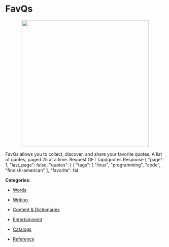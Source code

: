 # FavQs
<p align="center">
    <img width="400" src="https://raw.githubusercontent.com/apis-list/apis-list/apis/favqs/logo_256x256.png" />
</p>

FavQs allows you to collect, discover, and share your favorite quotes.  A list of quotes, paged 25 at a time. Request GET /api/quotes Response { "page": 1, "last_page": false, "quotes": [ { "tags": [ "linux", "programming", "code", "finnish-american" ], "favorite": fal



**Categories**:

- [Words](https://github.com/apis-list/apis-list#words)

- [Writing](https://github.com/apis-list/apis-list#writing)

- [Content & Dictionaries](https://github.com/apis-list/apis-list#content-and-dictionaries)

- [Entertainment](https://github.com/apis-list/apis-list#entertainment)

- [Catalogs](https://github.com/apis-list/apis-list#catalogs)

- [Reference](https://github.com/apis-list/apis-list#reference)



